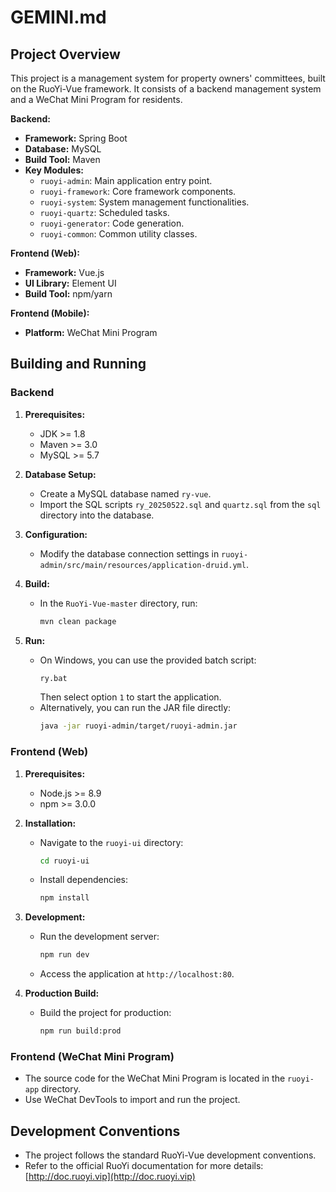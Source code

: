 # GEMINI.md

## Project Overview

This project is a management system for property owners' committees, built on the RuoYi-Vue framework. It consists of a backend management system and a WeChat Mini Program for residents.

**Backend:**

*   **Framework:** Spring Boot
*   **Database:** MySQL
*   **Build Tool:** Maven
*   **Key Modules:**
    *   `ruoyi-admin`: Main application entry point.
    *   `ruoyi-framework`: Core framework components.
    *   `ruoyi-system`: System management functionalities.
    *   `ruoyi-quartz`: Scheduled tasks.
    *   `ruoyi-generator`: Code generation.
    *   `ruoyi-common`: Common utility classes.

**Frontend (Web):**

*   **Framework:** Vue.js
*   **UI Library:** Element UI
*   **Build Tool:** npm/yarn

**Frontend (Mobile):**

*   **Platform:** WeChat Mini Program

## Building and Running

### Backend

1.  **Prerequisites:**
    *   JDK >= 1.8
    *   Maven >= 3.0
    *   MySQL >= 5.7

2.  **Database Setup:**
    *   Create a MySQL database named `ry-vue`.
    *   Import the SQL scripts `ry_20250522.sql` and `quartz.sql` from the `sql` directory into the database.

3.  **Configuration:**
    *   Modify the database connection settings in `ruoyi-admin/src/main/resources/application-druid.yml`.

4.  **Build:**
    *   In the `RuoYi-Vue-master` directory, run:
        ```bash
        mvn clean package
        ```

5.  **Run:**
    *   On Windows, you can use the provided batch script:
        ```bash
        ry.bat
        ```
        Then select option `1` to start the application.
    *   Alternatively, you can run the JAR file directly:
        ```bash
        java -jar ruoyi-admin/target/ruoyi-admin.jar
        ```

### Frontend (Web)

1.  **Prerequisites:**
    *   Node.js >= 8.9
    *   npm >= 3.0.0

2.  **Installation:**
    *   Navigate to the `ruoyi-ui` directory:
        ```bash
        cd ruoyi-ui
        ```
    *   Install dependencies:
        ```bash
        npm install
        ```

3.  **Development:**
    *   Run the development server:
        ```bash
        npm run dev
        ```
    *   Access the application at `http://localhost:80`.

4.  **Production Build:**
    *   Build the project for production:
        ```bash
        npm run build:prod
        ```

### Frontend (WeChat Mini Program)

*   The source code for the WeChat Mini Program is located in the `ruoyi-app` directory.
*   Use WeChat DevTools to import and run the project.

## Development Conventions

*   The project follows the standard RuoYi-Vue development conventions.
*   Refer to the official RuoYi documentation for more details: [http://doc.ruoyi.vip](http://doc.ruoyi.vip)
